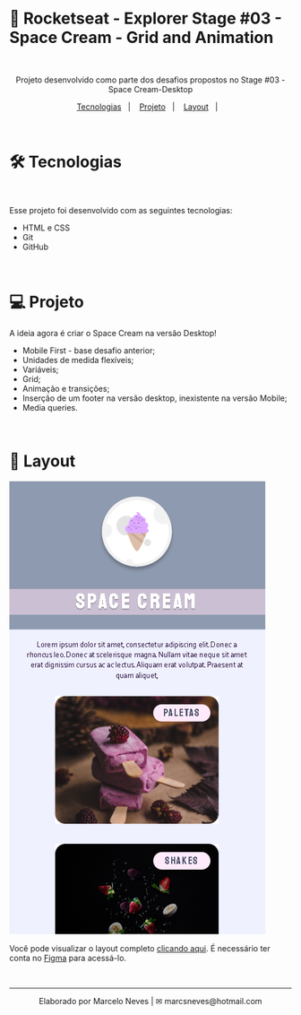 
</br>
</br>

# 🚀 Rocketseat - Explorer Stage #03 - Space Cream - Grid and Animation

</br>


<p align="center">
Projeto desenvolvido como parte dos desafios propostos no Stage #03 - Space Cream-Desktop
</p>

<p align="center">
  <a href="#-tecnologias">Tecnologias</a>&nbsp;&nbsp;&nbsp;|&nbsp;&nbsp;&nbsp;
  <a href="#-projeto">Projeto</a>&nbsp;&nbsp;&nbsp;|&nbsp;&nbsp;&nbsp;
  <a href="#-layout">Layout</a>&nbsp;&nbsp;&nbsp;|&nbsp;&nbsp;&nbsp;
</p>

<br>

# 🛠 Tecnologias
</br>

Esse projeto foi desenvolvido com as seguintes tecnologias:

- HTML e CSS
- Git
- GitHub

</br>

# 💻 Projeto

A ideia agora é criar o Space Cream na versão Desktop!

* Mobile First - base desafio anterior;
* Unidades de medida flexíveis;
* Variáveis;
* Grid;
* Animação e transições;
* Inserção de um footer na versão desktop, inexistente na versão Mobile;
* Media queries.

</br>

# 🔖 Layout

![preview](/preview/preview.png)


Você pode visualizar o layout completo [clicando aqui](https://www.figma.com/file/Z8MWHA00GSsRDJjGjrtl8p/Stage-03---Mobile-First-(Copy)?node-id=0%3A1&t=LctupSSTWmPhFkSP-0). É necessário ter conta no [Figma](https://figma.com) para acessá-lo.

</br>

---
<p align="center">
  Elaborado por Marcelo Neves | ✉ marcsneves@hotmail.com
</p> 
